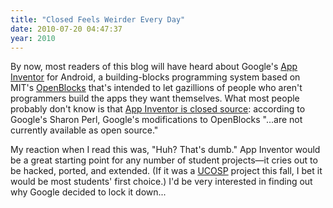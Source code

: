 ```yaml
---
title: "Closed Feels Weirder Every Day"
date: 2010-07-20 04:47:37
year: 2010
---
```

By now, most readers of this blog will have heard about Google's <a href="http://appinventor.googlelabs.com/about/">App Inventor</a> for Android, a building-blocks programming system based on MIT's <a href="http://education.mit.edu/drupal/openblocks">OpenBlocks</a> that's intended to let gazillions of people who aren't programmers build the apps they want themselves. What most people probably don't know is that <a href="http://groups.google.com/group/appinventor/browse_thread/thread/a30a2b4dbc1b4708/e3d03544c3ed579a?lnk=gst&amp;q=license&amp;pli=1">App Inventor is closed source</a>: according to Google's Sharon Perl, Google's modifications to OpenBlocks "...are not currently available as open source."

My reaction when I read this was, "Huh? That's dumb." App Inventor would be a great starting point for any number of student projects—it cries out to be hacked, ported, and extended.  (If it was a <a href="http://ucosp.ca">UCOSP</a> project this fall, I bet it would be most students' first choice.)  I'd be very interested in finding out why Google decided to lock it down...
